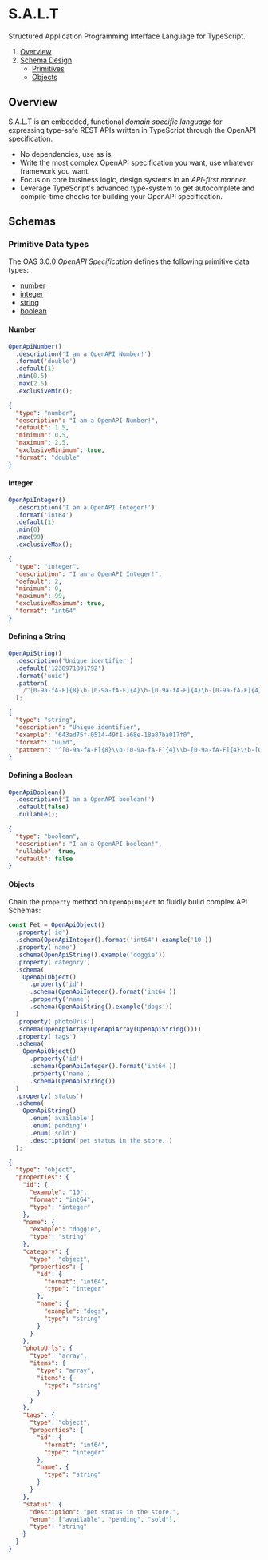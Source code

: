 # S.A.L.T

Structured Application Programming Interface Language for TypeScript.

1. [Overview](#overview)
2. [Schema Design](#schemas)
   - [Primitives](#primitive-data-types)
   - [Objects](#objects)

## Overview

S.A.L.T is an embedded, functional _domain specific language_ for expressing type-safe REST APIs written in TypeScript through the OpenAPI specification.

- No dependencies, use as is.
- Write the most complex OpenAPI specification you want, use whatever framework you want.
- Focus on core business logic, design systems in an _API-first manner_.
- Leverage TypeScript's advanced type-system to get autocomplete and compile-time checks for building your OpenAPI specification.

## Schemas

### Primitive Data types

The OAS 3.0.0 _OpenAPI Specification_ defines the following primitive data types:

- [number](#defining-a-number)
- [integer](#defining-a-integer)
- [string](#defining-a-string)
- [boolean](#defining-a-boolean)

#### Number

```ts
OpenApiNumber()
  .description('I am a OpenAPI Number!')
  .format('double')
  .default(1)
  .min(0.5)
  .max(2.5)
  .exclusiveMin();
```

```json
{
  "type": "number",
  "description": "I am a OpenAPI Number!",
  "default": 1.5,
  "minimum": 0.5,
  "maximum": 2.5,
  "exclusiveMinimum": true,
  "format": "double"
}
```

#### Integer

```ts
OpenApiInteger()
  .description('I am a OpenAPI Integer!')
  .format('int64')
  .default(1)
  .min(0)
  .max(99)
  .exclusiveMax();
```

```json
{
  "type": "integer",
  "description": "I am a OpenAPI Integer!",
  "default": 2,
  "minimum": 0,
  "maximum": 99,
  "exclusiveMaximum": true,
  "format": "int64"
}
```

#### Defining a String

```ts
OpenApiString()
  .description('Unique identifier')
  .default('1238971891792')
  .format('uuid')
  .pattern(
    /^[0-9a-fA-F]{8}\b-[0-9a-fA-F]{4}\b-[0-9a-fA-F]{4}\b-[0-9a-fA-F]{4}\b-[0-9a-fA-F]{12}$/
  );
```

```json
{
  "type": "string",
  "description": "Unique identifier",
  "example": "643ad75f-0514-49f1-a68e-18a87ba017f0",
  "format": "uuid",
  "pattern": "^[0-9a-fA-F]{8}\\b-[0-9a-fA-F]{4}\\b-[0-9a-fA-F]{4}\\b-[0-9a-fA-F]{4}\\b-[0-9a-fA-F]{12}$"
}
```

#### Defining a Boolean

```ts
OpenApiBoolean()
  .description('I am a OpenAPI boolean!')
  .default(false)
  .nullable();
```

```json
{
  "type": "boolean",
  "description": "I am a OpenAPI boolean!",
  "nullable": true,
  "default": false
}
```

#### Objects

Chain the `property` method on `OpenApiObject` to fluidly build complex API Schemas:

```ts
const Pet = OpenApiObject()
  .property('id')
  .schema(OpenApiInteger().format('int64').example('10'))
  .property('name')
  .schema(OpenApiString().example('doggie'))
  .property('category')
  .schema(
    OpenApiObject()
      .property('id')
      .schema(OpenApiInteger().format('int64'))
      .property('name')
      .schema(OpenApiString().example('dogs'))
  )
  .property('photoUrls')
  .schema(OpenApiArray(OpenApiArray(OpenApiString())))
  .property('tags')
  .schema(
    OpenApiObject()
      .property('id')
      .schema(OpenApiInteger().format('int64'))
      .property('name')
      .schema(OpenApiString())
  )
  .property('status')
  .schema(
    OpenApiString()
      .enum('available')
      .enum('pending')
      .enum('sold')
      .description('pet status in the store.')
  );
```

```json
{
  "type": "object",
  "properties": {
    "id": {
      "example": "10",
      "format": "int64",
      "type": "integer"
    },
    "name": {
      "example": "doggie",
      "type": "string"
    },
    "category": {
      "type": "object",
      "properties": {
        "id": {
          "format": "int64",
          "type": "integer"
        },
        "name": {
          "example": "dogs",
          "type": "string"
        }
      }
    },
    "photoUrls": {
      "type": "array",
      "items": {
        "type": "array",
        "items": {
          "type": "string"
        }
      }
    },
    "tags": {
      "type": "object",
      "properties": {
        "id": {
          "format": "int64",
          "type": "integer"
        },
        "name": {
          "type": "string"
        }
      }
    },
    "status": {
      "description": "pet status in the store.",
      "enum": ["available", "pending", "sold"],
      "type": "string"
    }
  }
}
```
